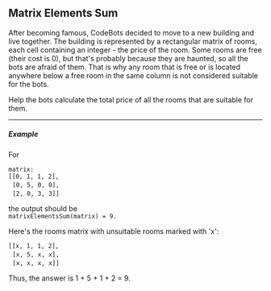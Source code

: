 Matrix Elements Sum
-----

After becoming famous, CodeBots decided to move to a new building and live together. The building is represented by a rectangular matrix of rooms, each cell containing an integer - the price of the room. Some rooms are free (their cost is 0), but that's probably because they are haunted, so all the bots are afraid of them. That is why any room that is free or is located anywhere below a free room in the same column is not considered suitable for the bots.

Help the bots calculate the total price of all the rooms that are suitable for them.

---

##### Example

For

`matrix:`<br> 
`[[0, 1, 1, 2],` <br>
&nbsp; `[0, 5, 0, 0],` <br>
&nbsp; `[2, 0, 3, 3]]`
          
the output should be <br>
`matrixElementsSum(matrix) = 9.`

Here's the rooms matrix with unsuitable rooms marked with 'x':

`[[x, 1, 1, 2],`<br>
 &nbsp; `[x, 5, x, x],` <br> 
 &nbsp; `[x, x, x, x]]` <br>
 
Thus, the answer is 1 + 5 + 1 + 2 = 9.
